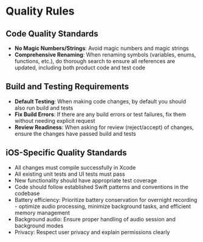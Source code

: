 # Quality Rules

## Code Quality Standards
- **No Magic Numbers/Strings**: Avoid magic numbers and magic strings
- **Comprehensive Renaming**: When renaming symbols (variables, enums, functions, etc.), do thorough search to ensure all references are updated, including both product code and test code

## Build and Testing Requirements
- **Default Testing**: When making code changes, by default you should also run build and tests
- **Fix Build Errors**: If there are any build errors or test failures, fix them without needing explicit request
- **Review Readiness**: When asking for review (reject/accept) of changes, ensure the changes have passed build and tests

## iOS-Specific Quality Standards
- All changes must compile successfully in Xcode
- All existing unit tests and UI tests must pass
- New functionality should have appropriate test coverage
- Code should follow established Swift patterns and conventions in the codebase
- Battery efficiency: Prioritize battery conservation for overnight recording - optimize audio processing, minimize background tasks, and efficient memory management
- Background audio: Ensure proper handling of audio session and background modes
- Privacy: Respect user privacy and explain permissions clearly 
